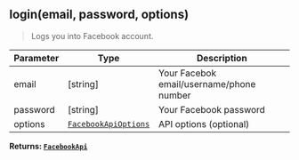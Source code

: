 ## login(email, password, options)
> Logs you into Facebook account.

| Parameter | Type | Description |
| --------- | ---- | ----------- |
| email | [string] | Your Facebok email/username/phone number |
| password | [string] | Your Facebook password |
| options | [`FacebookApiOptions`](#FacebookApiOptions) | API options (optional) |

**Returns: [`FacebookApi`](FacebookApi)**